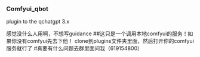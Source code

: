 ### Comfyui_qbot
plugin to the qchatgpt 3.x

感觉没什么人用啊，不想写guidance
##这只是一个调用本地comfyui的服务！如果你没有comfyui先去下他！
clone到plugins文件夹里面，然后打开你的comfyui服务就行了
#真要有什么问题去群里面问我（619154800）
